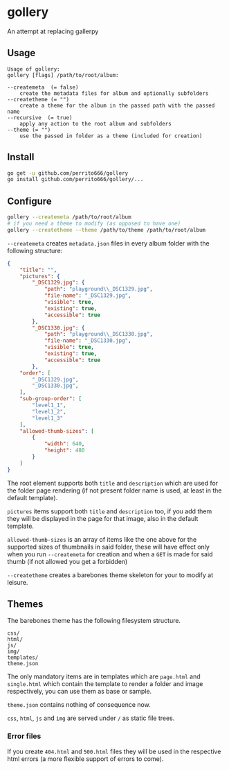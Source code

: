 # gollery
An attempt at replacing gallerpy

## Usage

```
Usage of gollery:
gollery [flags] /path/to/root/album:

--createmeta  (= false)
    create the metadata files for album and optionally subfolders
--createtheme (= "")
    create a theme for the album in the passed path with the passed name
--recursive  (= true)
    apply any action to the root album and subfolders
--theme (= "")
    use the passed in folder as a theme (included for creation)
```

## Install

```bash
go get -u github.com/perrito666/gollery
go install github.com/perrito666/gollery/...
```

## Configure

```bash
gollery --createmeta /path/to/root/album
# if you need a theme to modify (as opposed to have one)
gollery --createtheme --theme /path/to/theme /path/to/root/album
```

`--createmeta` creates `metadata.json` files in every album folder with the following structure:

```json
{
    "title": "",
    "pictures": {
        "_DSC1329.jpg": {
            "path": "playground\\_DSC1329.jpg",
            "file-name": "_DSC1329.jpg",
            "visible": true,
            "existing": true,
            "accessible": true
        },
        "_DSC1330.jpg": {
            "path": "playground\\_DSC1330.jpg",
            "file-name": "_DSC1330.jpg",
            "visible": true,
            "existing": true,
            "accessible": true
        },
    "order": [
        "_DSC1329.jpg",
        "_DSC1330.jpg",
    ],
    "sub-group-order": [
        "level1_1",
        "level1_2",
        "level1_3"
    ],
    "allowed-thumb-sizes": [
        {
            "width": 640,
            "height": 480
        }
    ]
}
```

The root element supports both `title` and `description` which are used for the folder page rendering (if not present folder name is used, at least in the default template).

`pictures` items support both `title` and `description` too, if you add them they will be displayed in the page for that image, also in the default template.

`allowed-thumb-sizes` is an array of items like the one above for the supported sizes of thumbnails in said folder, these will have effect only when you run `--createmeta` for creation and when a `GET` is made for said thumb (if not allowed you get a forbidden)

`--createtheme` creates a barebones theme skeleton for your to modify at leisure.

## Themes

The barebones theme has the following filesystem structure.

```
css/ 
html/  
js/
img/
templates/  
theme.json
```

The only mandatory items are in templates which are `page.html` and `single.html` which contain the template to render a folder and image respectively, you can use them as base or sample.

`theme.json` contains nothing of consequence now.

`css`, `html`, `js` and `img` are served under `/` as static file trees.

### Error files

If you create `404.html` and `500.html` files they will be used in the respective html errors (a more flexible support of errors to come).

